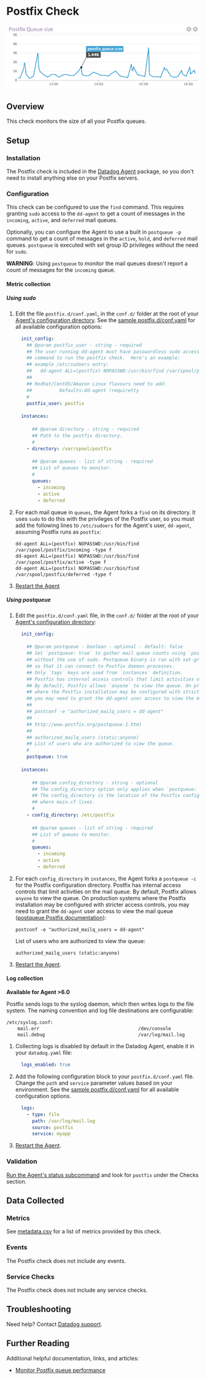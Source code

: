 # Postfix Check

![Postfix Graph][1]

## Overview

This check monitors the size of all your Postfix queues.

## Setup
### Installation

The Postfix check is included in the [Datadog Agent][2] package, so you don't need to install anything else on your Postfix servers.

### Configuration

This check can be configured to use the `find` command. This requires granting `sudo` access to the `dd-agent` to get a count of messages in the `incoming`, `active`, and `deferred` mail queues.

Optionally, you can configure the Agent to use a built in `postqueue -p` command to get a count of messages in the `active`, `hold`, and `deferred` mail queues. `postqueue` is executed with set group ID privileges without the need for `sudo`.

**WARNING**: Using `postqueue` to monitor the mail queues doesn't report a count of messages for the `incoming` queue.

#### Metric collection
##### Using sudo

1. Edit the file `postfix.d/conf.yaml`, in the `conf.d/` folder at the root of your [Agent's configuration directory][3]. See the [sample postfix.d/conf.yaml][4] for all available configuration options:

    ```yaml
      init_config:
        ## @param postfix_user - string - required
        ## The user running dd-agent must have passwordless sudo access for the find
        ## command to run the postfix check.  Here's an example:
        ## example /etc/sudoers entry:
        ##   dd-agent ALL=(postfix) NOPASSWD:/usr/bin/find /var/spool/postfix/incoming -type f
        ##
        ## Redhat/CentOS/Amazon Linux flavours need to add:
        ##          Defaults:dd-agent !requiretty
        #
        postfix_user: postfix

      instances:

          ## @param directory - string - required
          ## Path to the postfix directory.
          #
        - directory: /var/spool/postfix

          ## @param queues - list of string - required
          ## List of queues to monitor.
          #
          queues:
            - incoming
            - active
            - deferred
    ```

2. For each mail queue in `queues`, the Agent forks a `find` on its directory. It uses `sudo` to do this with the privileges of the Postfix user, so you must add the following lines to `/etc/sudoers` for the Agent's user, `dd-agent`, assuming Postfix runs as `postfix`:

    ```
    dd-agent ALL=(postfix) NOPASSWD:/usr/bin/find /var/spool/postfix/incoming -type f
    dd-agent ALL=(postfix) NOPASSWD:/usr/bin/find /var/spool/postfix/active -type f
    dd-agent ALL=(postfix) NOPASSWD:/usr/bin/find /var/spool/postfix/deferred -type f
    ```

3. [Restart the Agent][5]

##### Using postqueue

1. Edit the `postfix.d/conf.yaml` file, in the `conf.d/` folder at the root of your [Agent's configuration directory][3]:

    ```yaml
      init_config:

        ## @param postqueue - boolean - optional - default: false
        ## Set `postqueue: true` to gather mail queue counts using `postqueue -p`
        ## without the use of sudo. Postqueue binary is ran with set-group ID privileges,
        ## so that it can connect to Postfix daemon processes.
        ## Only `tags` keys are used from `instances` definition.
        ## Postfix has internal access controls that limit activities on the mail queue.
        ## By default, Postfix allows `anyone` to view the queue. On production systems
        ## where the Postfix installation may be configured with stricter access controls,
        ## you may need to grant the dd-agent user access to view the mail queue.
        ##
        ## postconf -e "authorized_mailq_users = dd-agent"
        ##
        ## http://www.postfix.org/postqueue.1.html
        ##
        ## authorized_mailq_users (static:anyone)
        ## List of users who are authorized to view the queue.
        #
        postqueue: true

      instances:

          ## @param config_directory - string - optional
          ## The config_directory option only applies when `postqueue: true`.
          ## The config_directory is the location of the Postfix configuration directory
          ## where main.cf lives.
          #
        - config_directory: /etc/postfix

          ## @param queues - list of string - required
          ## List of queues to monitor.
          #
          queues:
            - incoming
            - active
            - deferred
    ```

2. For each `config_directory` in `instances`, the Agent forks a `postqueue -c` for the Postfix configuration directory. Postfix has internal access controls that limit activities on the mail queue. By default, Postfix allows `anyone` to view the queue. On production systems where the Postfix installation may be configured with stricter access controls, you may need to grant the `dd-agent` user access to view the mail queue ([postqueue Postfix documentation][6]):

    ```
    postconf -e "authorized_mailq_users = dd-agent"
    ```

    List of users who are authorized to view the queue:

    ```
    authorized_mailq_users (static:anyone)
    ```


3. [Restart the Agent][5].

#### Log collection

**Available for Agent >6.0**

Postfix sends logs to the syslog daemon, which then writes logs to the file system. The naming convention and log file destinations are configurable:

```
/etc/syslog.conf:
    mail.err                                    /dev/console
    mail.debug                                  /var/log/mail.log
```

1. Collecting logs is disabled by default in the Datadog Agent, enable it in your `datadog.yaml` file:

    ```yaml
      logs_enabled: true
    ```

2. Add the following configuration block to your `postfix.d/conf.yaml` file. Change the `path` and `service` parameter values based on your environment. See the [sample postfix.d/conf.yaml][5] for all available configuration options.

    ```yaml
      logs:
        - type: file
          path: /var/log/mail.log
          source: postfix
          service: myapp
    ```

3. [Restart the Agent][5].

### Validation

[Run the Agent's status subcommand][7] and look for `postfix` under the Checks section.

## Data Collected
### Metrics
See [metadata.csv][8] for a list of metrics provided by this check.

### Events
The Postfix check does not include any events.

### Service Checks
The Postfix check does not include any service checks.

## Troubleshooting
Need help? Contact [Datadog support][9].

## Further Reading

Additional helpful documentation, links, and articles:

* [Monitor Postfix queue performance][10]


[1]: https://raw.githubusercontent.com/DataDog/integrations-core/master/postfix/images/postfixgraph.png
[2]: https://app.datadoghq.com/account/settings#agent
[3]: https://docs.datadoghq.com/agent/guide/agent-configuration-files/#agent-configuration-directory
[4]: https://github.com/DataDog/integrations-core/blob/master/postfix/datadog_checks/postfix/data/conf.yaml.example
[5]: https://docs.datadoghq.com/agent/guide/agent-commands/#start-stop-and-restart-the-agent
[6]: http://www.postfix.org/postqueue.1.html
[7]: https://docs.datadoghq.com/agent/guide/agent-commands/#agent-status-and-information
[8]: https://github.com/DataDog/integrations-core/blob/master/postfix/metadata.csv
[9]: https://docs.datadoghq.com/help
[10]: https://www.datadoghq.com/blog/monitor-postfix-queues
